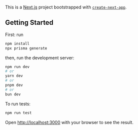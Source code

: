 This is a [Next.js](https://nextjs.org) project bootstrapped with [`create-next-app`](https://nextjs.org/docs/app/api-reference/cli/create-next-app).

## Getting Started

First: run

```bash
npm install
npx prisma generate
```

then, run the development server:

```bash
npm run dev
# or
yarn dev
# or
pnpm dev
# or
bun dev
```

To run tests:

```bash
npm run test
```

Open [http://localhost:3000](http://localhost:3000) with your browser to see the result.
